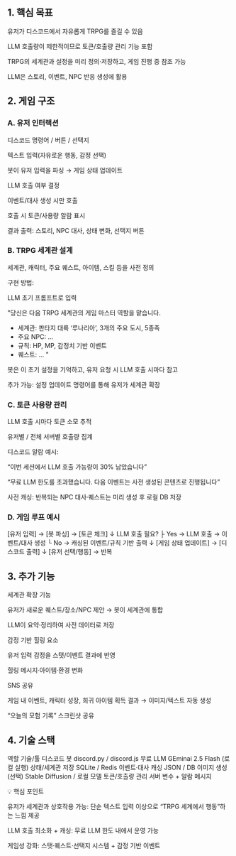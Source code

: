 ## 1. 핵심 목표

유저가 디스코드에서 자유롭게 TRPG를 즐길 수 있음

LLM 호출량이 제한적이므로 토큰/호출량 관리 기능 포함

TRPG의 세계관과 설정을 미리 정의·저장하고, 게임 진행 중 참조 가능

LLM은 스토리, 이벤트, NPC 반응 생성에 활용

## 2. 게임 구조
### A. 유저 인터랙션

디스코드 명령어 / 버튼 / 선택지

텍스트 입력(자유로운 행동, 감정 선택)

봇이 유저 입력을 파싱 → 게임 상태 업데이트

LLM 호출 여부 결정

이벤트/대사 생성 시만 호출

호출 시 토큰/사용량 알람 표시

결과 출력: 스토리, NPC 대사, 상태 변화, 선택지 버튼

### B. TRPG 세계관 설계

세계관, 캐릭터, 주요 퀘스트, 아이템, 스킬 등을 사전 정의

구현 방법:

LLM 초기 프롬프트로 입력

"당신은 다음 TRPG 세계관의 게임 마스터 역할을 맡습니다.
 - 세계관: 판타지 대륙 ‘루나리아’, 3개의 주요 도시, 5종족
 - 주요 NPC: ... 
 - 규칙: HP, MP, 감정치 기반 이벤트
 - 퀘스트: ... "


봇은 이 초기 설정을 기억하고, 유저 요청 시 LLM 호출 시마다 참고

추가 가능: 설정 업데이트 명령어를 통해 유저가 세계관 확장

### C. 토큰 사용량 관리

LLM 호출 시마다 토큰 소모 추적

유저별 / 전체 서버별 호출량 집계

디스코드 알람 예시:

“이번 세션에서 LLM 호출 가능량이 30% 남았습니다”

“무료 LLM 한도를 초과했습니다. 다음 이벤트는 사전 생성된 콘텐츠로 진행됩니다”

사전 캐싱: 반복되는 NPC 대사·퀘스트는 미리 생성 후 로컬 DB 저장

### D. 게임 루프 예시
[유저 입력] → [봇 파싱] → [토큰 체크]
      ↓
   LLM 호출 필요?
      ├ Yes → LLM 호출 → 이벤트/대사 생성
      └ No  → 캐싱된 이벤트/규칙 기반 출력
      ↓
[게임 상태 업데이트] → [디스코드 출력]
      ↓
[유저 선택/행동] → 반복

## 3. 추가 기능

세계관 확장 기능

유저가 새로운 퀘스트/장소/NPC 제안 → 봇이 세계관에 통합

LLM이 요약·정리하여 사전 데이터로 저장

감정 기반 힐링 요소

유저 입력 감정을 스탯/이벤트 결과에 반영

힐링 메시지·아이템·환경 변화

SNS 공유

게임 내 이벤트, 캐릭터 성장, 희귀 아이템 획득 결과 → 이미지/텍스트 자동 생성

“오늘의 모험 기록” 스크린샷 공유

## 4. 기술 스택
역할	기술/툴
디스코드 봇	discord.py / discord.js
무료 LLM	GEminai 2.5 Flash (로컬 실행)
상태/세계관 저장	SQLite / Redis
이벤트·대사 캐싱	JSON / DB
이미지 생성(선택)	Stable Diffusion / 로컬 모델
토큰/호출량 관리	서버 변수 + 알람 메시지

💡 핵심 포인트

유저가 세계관과 상호작용 가능: 단순 텍스트 입력 이상으로 “TRPG 세계에서 행동”하는 느낌 제공

LLM 호출 최소화 + 캐싱: 무료 LLM 한도 내에서 운영 가능

게임성 강화: 스탯·퀘스트·선택지 시스템 + 감정 기반 이벤트
